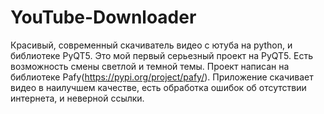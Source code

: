 # YouTube-Downloader
Красивый, современный скачиватель видео с ютуба на python, и библиотеке PyQT5.
Это мой первый серьезный проект на PyQT5. Есть возможность смены светлой и темной темы.
Проект написан на библиотеке Pafy(https://pypi.org/project/pafy/).
Приложение скачивает видео в наилучшем качестве, есть обработка ошибок об отсутствии интернета, и неверной ссылки.
